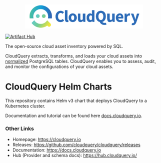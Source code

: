 
<p align="center">
<a href="https://cloudquery.io">
<img alt="cloudquery logo" width=75% src="https://github.com/cloudquery/cloudquery/raw/main/docs/images/logo.png" />
</a>
</p>


[![Artifact Hub](https://img.shields.io/endpoint?url=https://artifacthub.io/badge/repository/cloudquery)](https://artifacthub.io/packages/search?repo=cloudquery)

The open-source cloud asset inventory powered by SQL.

CloudQuery extracts, transforms, and loads your cloud assets into [normalized](https://hub.cloudquery.io) PostgreSQL tables. CloudQuery enables you to assess, audit, and monitor the configurations of your cloud assets.

# CloudQuery Helm Charts

This repository contains Helm v3 chart that deploys CloudQuery to a Kubernetes cluster.

Documentation and tutorial can be found here [docs.cloudquery.io](https://docs.cloudquery.io/docs/deployment/helm-chart).

### Other Links

- Homepage: https://cloudquery.io
- Releases: https://github.com/cloudquery/cloudquery/releases
- Documentation: https://docs.cloudquery.io
- Hub (Provider and schema docs): https://hub.cloudquery.io/